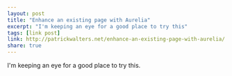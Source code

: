 ```yaml
---
layout: post
title: "Enhance an existing page with Aurelia"
excerpt: "I'm keeping an eye for a good place to try this"
tags: [link post]
link: http://patrickwalters.net/enhance-an-existing-page-with-aurelia/
share: true
---
```


I'm keeping an eye for a good place to try this.